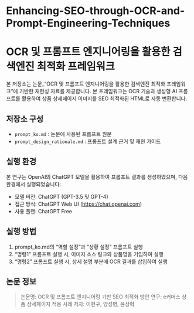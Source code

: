 # Enhancing-SEO-through-OCR-and-Prompt-Engineering-Techniques

# OCR 및 프롬프트 엔지니어링을 활용한 검색엔진 최적화 프레임워크

본 저장소는 논문_“OCR 및 프롬프트 엔지니어링을 활용한 검색엔진 최적화 프레임워크”에 기반한 재현성 자료를 제공합니다. 본 프레임워크는 OCR 기술과 생성형 AI 프롬프트를 활용하여 상품 상세페이지 이미지를 SEO 최적화된 HTML로 자동 변환합니다.

## 저장소 구성

- `prompt_ko.md` : 논문에 사용된 프롬프트 원문
- `prompt_design_rationale.md` : 프롬프트 설계 근거 및 재현 가이드

## 실행 환경

본 연구는 OpenAI의 ChatGPT 모델을 활용하여 프롬프트 결과를 생성하였으며, 다음 환경에서 실행되었습니다:

- 모델 버전: ChatGPT (GPT-3.5 및 GPT-4)
- 접근 방식: ChatGPT Web UI (https://chat.openai.com)
- 사용 플랜: ChatGPT Free

## 실행 방법

1. prompt_ko.md의 “역할 설정”과 “상황 설정” 프롬프트 실행
2. “명령1” 프롬프트 실행 시, 이미지 소스 링크와 상품명을 기입하여 실행
3. “명령2” 프롬프트 실행 시, 상세 설명 부분에 OCR 결과를 삽입하여 실행


## 논문 정보

> 논문명: OCR 및 프롬프트 엔지니어링 기반 SEO 최적화 방안 연구: e커머스 상품 상세페이지 적용 사례
> 저자: 이현구, 양성병, 윤상혁
